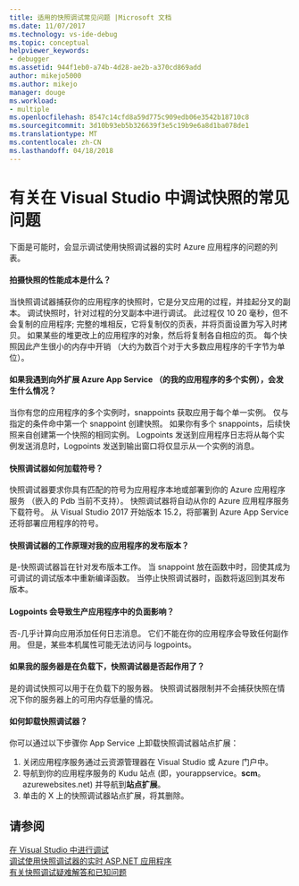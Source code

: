 ```yaml
---
title: 适用的快照调试常见问题 |Microsoft 文档
ms.date: 11/07/2017
ms.technology: vs-ide-debug
ms.topic: conceptual
helpviewer_keywords:
- debugger
ms.assetid: 944f1eb0-a74b-4d28-ae2b-a370cd869add
author: mikejo5000
ms.author: mikejo
manager: douge
ms.workload:
- multiple
ms.openlocfilehash: 8547c14cfd8a59d775c909edb06e3542b18710c8
ms.sourcegitcommit: 3d10b93eb5b326639f3e5c19b9e6a8d1ba078de1
ms.translationtype: MT
ms.contentlocale: zh-CN
ms.lasthandoff: 04/18/2018
---
```

# <a name="frequently-asked-questions-for-snapshot-debugging-in-visual-studio"></a>有关在 Visual Studio 中调试快照的常见问题

下面是可能时，会显示调试使用快照调试器的实时 Azure 应用程序的问题的列表。

#### <a name="what-is-the-performance-cost-of-taking-a-snapshot"></a>拍摄快照的性能成本是什么？

当快照调试器捕获你的应用程序的快照时，它是分叉应用的过程，并挂起分叉的副本。 调试快照时，针对过程的分叉副本中进行调试。 此过程仅 10 20 毫秒，但不会复制的应用程序; 完整的堆相反，它将复制仅的页表，并将页面设置为写入时拷贝。 如果某些的堆更改上的应用程序的对象，然后将复制各自相应的页。 每个快照因此产生很小的内存中开销 （大约为数百个对于大多数应用程序的千字节为单位）。 

#### <a name="what-happens-if-i-have-a-scaled-out-azure-app-service-multiple-instances-of-my-app"></a>如果我遇到向外扩展 Azure App Service （的我的应用程序的多个实例），会发生什么情况？

当你有您的应用程序的多个实例时，snappoints 获取应用于每个单一实例。 仅与指定的条件命中第一个 snappoint 创建快照。 如果你有多个 snappoints，后续快照来自创建第一个快照的相同实例。 Logpoints 发送到应用程序日志将从每个实例发送消息时，Logpoints 发送到输出窗口将仅显示从一个实例的消息。 

#### <a name="how-does-the-snapshot-debugger-load-symbols"></a>快照调试器如何加载符号？

快照调试器要求你具有匹配的符号为应用程序本地或部署到你的 Azure 应用程序服务 （嵌入的 Pdb 当前不支持）。 快照调试器将自动从你的 Azure 应用程序服务下载符号。 从 Visual Studio 2017 开始版本 15.2，将部署到 Azure App Service 还将部署应用程序的符号。

#### <a name="does-the-snapshot-debugger-work-against-release-builds-of-my-application"></a>快照调试器的工作原理对我的应用程序的发布版本？

是-快照调试器旨在针对发布版本工作。 当 snappoint 放在函数中时，回使其成为可调试的调试版本中重新编译函数。 当停止快照调试器时，函数将返回到其发布版本。 

#### <a name="can-logpoints-cause-side-effects-in-my-production-application"></a>Logpoints 会导致生产应用程序中的负面影响？

否-几乎计算向应用添加任何日志消息。 它们不能在你的应用程序会导致任何副作用。 但是，某些本机属性可能无法访问与 logpoints。 

#### <a name="does-the-snapshot-debugger-work-if-my-server-is-under-load"></a>如果我的服务器是在负载下，快照调试器是否起作用了？

是的调试快照可以用于在负载下的服务器。 快照调试器限制并不会捕获快照在情况下你的服务器上的可用内存低量的情况。

#### <a name="how-do-i-uninstall-the-snapshot-debugger"></a>如何卸载快照调试器？

你可以通过以下步骤你 App Service 上卸载快照调试器站点扩展：

1. 关闭应用程序服务通过云资源管理器在 Visual Studio 或 Azure 门户中。
1. 导航到你的应用程序服务的 Kudu 站点 (即，yourappservice。**scm**。 azurewebsites.net) 并导航到**站点扩展**。
1. 单击的 X 上的快照调试器站点扩展，将其删除。

## <a name="see-also"></a>请参阅

[在 Visual Studio 中进行调试](../debugger/index.md)  
[调试使用快照调试器的实时 ASP.NET 应用程序](../debugger/debug-live-azure-applications.md)  
[有关快照调试疑难解答和已知问题](../debugger/debug-live-azure-apps-troubleshooting.md)
